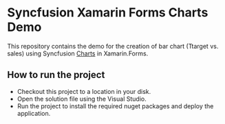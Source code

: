 # Syncfusion Xamarin Forms Charts Demo
This repository contains the demo for the creation of bar chart (Ttarget vs. sales) using Syncfusion [Charts](https://www.syncfusion.com/xamarin-ui-controls/xamarin-charts) in Xamarin.Forms. 

## How to run the project

* Checkout this project to a location in your disk.
* Open the solution file using the Visual Studio.
* Run the project to install the required nuget packages and deploy the application.